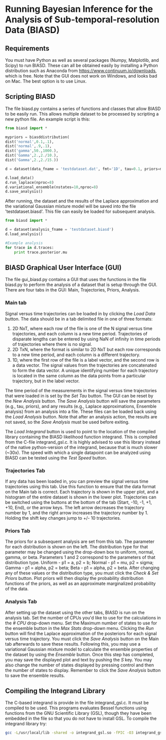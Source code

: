 # Running Bayesian Inference for the Analysis of Sub-temporal-resolution Data (BIASD)
## Requirements
You must have Python as well as several packages (Numpy, Matplotlib, and Scipy) to run BIASD. These can all be obtained easily by installing a Python distribution such as Anaconda from <https://www.continuum.io/downloads>, which is free. Note that the GUI does not work on Windows, and looks bad on Mac. The best option is to use Linux.

## Scripting BIASD
The file biasd.py contains a series of functions and classes that allow BIASD to be easily run. This allows multiple dataset to be processed by scripting a new python file. An example script is this:

```python
from biasd import *

mypriors = biasddistribution(
dist('normal',0.1,.1),
dist('normal',.9,.1),
dist('gamma',50.,1000.),
dist('Gamma',2.,2./10.),
dist('Gamma',2.,2./15.))

d = dataset(data_fname = 'testdataset.dat', fmt='1D', tau=0.1, priors=mypriors, analysis_fname = 'testdataset.biasd')

d.load_data()
d.run_laplace(nproc=8)
d.variational_ensemble(nstates=10,nproc=8)
d.save_analysis()
```

After running, the dataset and the results of the Laplace approximation and the variational Gaussian mixture model will be saved into the file 'testdataset.biasd'. This file can easily be loaded for subsequent analysis.

```python
from biasd import *

d = dataset(analysis_fname = 'testdataset.biasd')
d.load_analysis()

#Example analysis
for trace in d.traces:
	print trace.posterior.mu
```

## BIASD Graphical User Interface (GUI)
The file gui_biasd.py contains a GUI that uses the functions in the file biasd.py to perform the analysis of a dataset that is setup through the GUI. There are four tabs in the GUI: Main, Trajectories, Priors, Analysis.

### Main tab
Signal versus time trajectories can be loaded in by clicking the *Load Data* button. The data should be in a tab delimited file in one of three formats:

1) 2D NxT, where each row of the file is one of the N signal versus time trajectories, and each column is a new time period. Trajectories of disparate lengths can be entered by using NaN of infinity in time periods of trajectories where there is no signal.
2) 2D TxN, where the format is similar to 2D NxT but each row corresponds to a new time period, and each column is a different trajectory.
3) 1D, where the first row of the file is a label vector, and the second row is a data vector. The signal values from the trajectories are concatenated to form the data vector. A unique identifying number for each trajectory is located in the same column as the data points from a particular trajectory, but in the label vector. 

The time period of the measurements in the signal versus time trajectories that were loaded in is set by the *Set Tau* button. The GUI can be reset by the *New Analysis* button. The *Save Analysis* button will save the parameters (e.g., tau, priors), and any results (e.g., Laplace approximations, Ensemble analysis) from an analysis into a file. These files can be loaded back using the *Load Analysis* button. Note that after an analysis action, the results are not saved, so the *Save Analysis* must be used before exiting.

The *Load Integrand* button is used to point to the location of the compiled library containing the BIASD likelihood function integrand. This is compiled from the C-file integrand_gsl.c. It is highly advised to use this library instead of the native python-version of the integrand, because that is much slower (~30x). The speed with which a single datapoint can be analyzed using BIASD can be tested using the *Test Speed* button.

### Trajectories Tab
If any data has been loaded in, you can preview the signal versus time trajectories using this tab. Use this function to ensure that the data format on the Main tab is correct. Each trajectory is shown in the upper plot, and a histogram of the entire dataset is shown in the lower plot. Trajectories can be switched using the buttons at the bottom of the tab (Start, -10, -1, +1, +10, End), or the arrow keys. The left arrow decreases the trajectory number by 1, and the right arrow increases the trajectory number by 1. Holding the shift key changes jump to +/- 10 trajectories.

### Priors Tab
The priors for a subsequent analysis are set from this tab. The parameter for each distribution is shown on the left. The distribution type for that parameter may be changed using the drop-down box to uniform, normal, gamma, or beta. Parameters 1 and 2 correspond to the parameters of that distribution type. Uniform - p1 = a, p2 = b; Normal - p1 = mu, p2 = sigma; Gamma - p1 = alpha, p2 = beta; Beta - p1 = alpha, p2 = beta.
After changing any of these values or the distribution type, you must click the *Check & Set Priors* button. Plot priors will then display the probability distribution functions of the priors, as well as an approximate marginalized probability of the data.

### Analysis Tab
After setting up the dataset using the other tabs, BIASD is run on the analysis tab. Set the number of CPUs you'd like to use for the calculations in the *# CPU* drop-down menu. Set the Maximum number of states to use for the ensemble button in the *Max Stats* drop-down menu. Clicking the *Run* button will find the Laplace approximation of the posteriors for each signal versus time trajectory. You must click the *Save Analysis* button on the Main tab afterwards to save these results. Following this, you may use a variational Gaussian mixture model to calculate the ensemble properties of the dataset by using the *Ensemble* button. Once this step has completed, you may save the displayed plot and text by pushing the *S* key. You may also change the number of states displayed by pressing control and then the number of states to display. Remember to click the *Save Analysis* button to save the ensemble results.

## Compiling the Integrand Library
The C-based integrand is provide in the file integrand_gsl.c. It must be compiled to be used. This programs evaluates Bessel functions using functions from the GNU Scientific Library (GSL), though they have been embedded in the file so that you do not have to install GSL. To compile the integrand library try:

```bash
gcc -L/usr/local/lib -shared -o integrand_gsl.so -fPIC -O3 integrand_gsl.c -lm
```